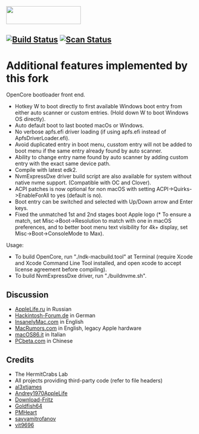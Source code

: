 <img src="https://github.com/acidanthera/OpenCorePkg/blob/master/Docs/Logos/OpenCore_with_text_Small.png" width="200" height="48"/>

[![Build Status](https://travis-ci.com/acidanthera/OpenCorePkg.svg?branch=master)](https://travis-ci.com/acidanthera/OpenCorePkg) [![Scan Status](https://scan.coverity.com/projects/18169/badge.svg?flat=1)](https://scan.coverity.com/projects/18169)
-----
Additional features implemented by this fork
============

  OpenCore bootloader front end.

- Hotkey W to boot directly to first available Windows boot entry from either auto scanner or custom entries. (Hold down W to boot Windows OS directly).
- Auto default boot to last booted macOs or Windows.
- No verbose apfs.efi driver loading (if using apfs.efi instead of ApfsDriverLoader.efi).
- Avoid duplicated entry in boot menu, cusstom entry will not be added to boot menu if the same entry already found by auto scanner.
- Ability to change entry name found by auto scanner by adding custom entry with the exact same device path.
- Compile with latest edk2.
- NvmExpressDxe driver build script are also available for system without native nvme support. (Compatible with OC and Clover).
- ACPI patches is now optional for non macOS with setting ACPI->Quirks->EnableForAll to yes (default is no).
- Boot entry can be switched and selected with Up/Down arrow and Enter keys.
- Fixed the unmatched 1st and 2nd stages boot Apple logo (* To ensure a match, set Misc->Boot->Resolution to match with one in macOS preferences, and to better boot menu text visibility for 4k+ display, set Misc->Boot->ConsoleMode to Max).

 Usage:
- To build OpenCore, run "./ndk-macbuild.tool" at Terminal (require Xcode and Xcode Command Line Tool installed, and open xcode to accept license agreement before compiling).
- To build NvmExpressDxe driver, run "./buildnvme.sh".



## Discussion

- [AppleLife.ru](https://applelife.ru/threads/razrabotka-opencore.2943955) in Russian
- [Hackintosh-Forum.de](https://www.hackintosh-forum.de/forum/thread/42353-opencore-bootloader) in German
- [InsanelyMac.com](https://www.insanelymac.com/forum/topic/338527-opencore-development/) in English
- [MacRumors.com](https://forums.macrumors.com/threads/opencore-on-the-mac-pro.2207814/) in English, legacy Apple hardware
- [macOS86.it](https://www.macos86.it/showthread.php?4570-OpenCore-aka-OC-Nuovo-BootLoader) in Italian
- [PCbeta.com](http://bbs.pcbeta.com/viewthread-1815623-1-1.html) in Chinese

## Credits

- The HermitCrabs Lab
- All projects providing third-party code (refer to file headers)
- [al3xtjames](https://github.com/al3xtjames)
- [Andrey1970AppleLife](https://github.com/Andrey1970AppleLife)
- [Download-Fritz](https://github.com/Download-Fritz)
- [Goldfish64](https://github.com/Goldfish64)
- [PMHeart](https://github.com/PMHeart)
- [savvamitrofanov](https://github.com/savvamitrofanov)
- [vit9696](https://github.com/vit9696)
